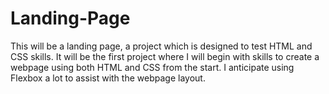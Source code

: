 # Landing-Page
This will be a landing page, a project which is designed to test HTML and CSS skills.
It will be the first project where I will begin with skills to create a webpage using
both HTML and CSS from the start.
I anticipate using Flexbox a lot to assist with the webpage layout.
